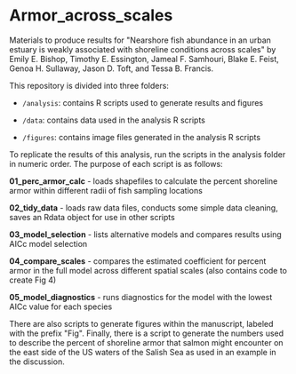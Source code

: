# Armor_across_scales
Materials to produce results for "Nearshore fish abundance in an urban estuary is weakly associated with shoreline conditions across scales" by Emily E. Bishop, Timothy E. Essington, Jameal F. Samhouri, Blake E. Feist, Genoa H. Sullaway, Jason D. Toft, and Tessa B. Francis. 

This repository is divided into three folders:

* `/analysis`: contains R scripts used to generate results and figures
    
* `/data`: contains data used in the analysis R scripts
    
* `/figures`: contains image files generated in the analysis R scripts

To replicate the results of this analysis, run the scripts in the analysis folder in numeric order. The purpose of each script is as follows:

**01_perc_armor_calc** - loads shapefiles to calculate the percent shoreline armor within different radii of fish sampling locations

**02_tidy_data** - loads raw data files, conducts some simple data cleaning, saves an Rdata object for use in other scripts

**03_model_selection** - lists alternative models and compares results using AICc model selection

**04_compare_scales** - compares the estimated coefficient for percent armor in the full model across different spatial scales (also contains code to create Fig 4)

**05_model_diagnostics** - runs diagnostics for the model with the lowest AICc value for each species

There are also scripts to generate figures within the manuscript, labeled with the prefix "Fig". Finally, there is a script to generate the numbers used to describe the percent of shoreline armor that salmon might encounter on the east side of the US waters of the Salish Sea as used in an example in the discussion. 


